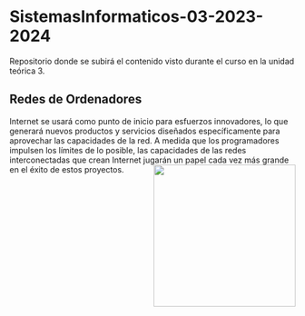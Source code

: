 # SistemasInformaticos-03-2023-2024
Repositorio donde se subirá el contenido visto durante el curso en la unidad teórica 3.

<h2>Redes de Ordenadores</h2>
Internet se usará como punto de inicio para esfuerzos innovadores, lo que generará nuevos 
productos y servicios diseñados específicamente para aprovechar las capacidades de la red. 
A medida que los programadores impulsen los límites de lo posible, las capacidades de las 
redes interconectadas que crean Internet jugarán un papel cada vez más grande en el éxito de 
estos proyectos.
<picture> <img align="right" src="https://github.com/7oSkaaa/7oSkaaa/blob/main/Images/Right_Side.gif?raw=true" width = 250px></picture>

